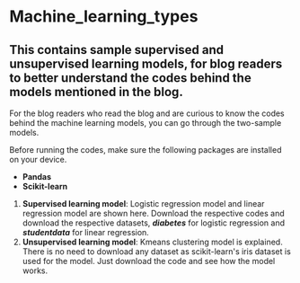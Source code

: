 # Machine_learning_types
## This contains sample supervised and unsupervised learning models, for blog readers to better understand the codes behind the models mentioned in the blog.

For the blog readers who read the blog and are curious to know the codes behind the machine learning models, you can go through the two-sample models.

Before running the codes, make sure the following packages are installed on your device.

*  **Pandas**
*  **Scikit-learn**

1) **Supervised learning model**: Logistic regression model and linear regression model are shown here. Download the respective codes and download the respective datasets, ***diabetes*** for logistic regression and ***studentdata*** for linear regression. 
2) **Unsupervised learning model**: Kmeans clustering model is explained. There is no need to download any dataset as scikit-learn's iris dataset is used for the model. Just download the code and see how the model works.
